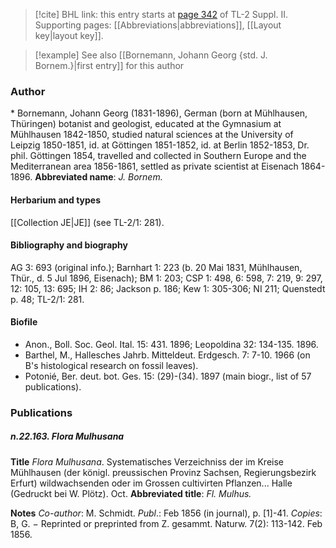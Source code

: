 > [!cite] BHL link: this entry starts at [page 342](https://www.biodiversitylibrary.org/page/33265539) of TL-2 Suppl. II.
> Supporting pages: [[Abbreviations|abbreviations]], [[Layout key|layout key]].

> [!example] See also [[Bornemann, Johann Georg {std. J. Bornem.}|first entry]] for this author

### Author

\* Bornemann, Johann Georg (1831-1896), German (born at Mühlhausen, Thüringen) botanist and geologist, educated at the Gymnasium at Mühlhausen 1842-1850, studied natural sciences at the University of Leipzig 1850-1851, id. at Göttingen 1851-1852, id. at Berlin 1852-1853, Dr. phil. Göttingen 1854, travelled and collected in Southern Europe and the Mediterranean area 1856-1861, settled as private scientist at Eisenach 1864-1896. 
**Abbreviated name**: *J. Bornem.*

#### Herbarium and types

[[Collection JE|JE]] (see TL-2/1: 281).

#### Bibliography and biography

AG 3: 693 (original info.); Barnhart 1: 223 (b. 20 Mai 1831, Mühlhausen, Thür., d. 5 Jul 1896, Eisenach); BM 1: 203; CSP 1: 498, 6: 598, 7: 219, 9: 297, 12: 105, 13: 695; IH 2: 86; Jackson p. 186; Kew 1: 305-306; NI 211; Quenstedt p. 48; TL-2/1: 281.

#### Biofile

- Anon., Boll. Soc. Geol. Ital. 15: 431. 1896; Leopoldina 32: 134-135. 1896.
- Barthel, M., Hallesches Jahrb. Mitteldeut. Erdgesch. 7: 7-10. 1966 (on B's histological research on fossil leaves).
- Potonié, Ber. deut. bot. Ges. 15: (29)-(34). 1897 (main biogr., list of 57 publications).

### Publications

##### n.22.163. Flora Mulhusana

**Title**
*Flora Mulhusana*. Systematisches Verzeichniss der im Kreise Mühlhausen (der königl. preussischen Provinz Sachsen, Regierungsbezirk Erfurt) wildwachsenden oder im Grossen cultivirten Pflanzen... Halle (Gedruckt bei W. Plötz). Oct.
**Abbreviated title**: *Fl. Mulhus.*

**Notes**
*Co-author*: M. Schmidt.
*Publ*.: Feb 1856 (in journal), p. \[1\]-41. *Copies*: B, G. − Reprinted or preprinted from Z. gesammt. Naturw. 7(2): 113-142. Feb 1856.


